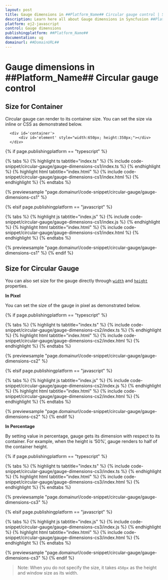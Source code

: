 ```yaml
---
layout: post
title: Gauge dimensions in ##Platform_Name## Circular gauge control | Syncfusion
description: Learn here all about Gauge dimensions in Syncfusion ##Platform_Name## Circular gauge control of Syncfusion Essential JS 2 and more.
platform: ej2-javascript
control: Gauge dimensions 
publishingplatform: ##Platform_Name##
documentation: ug
domainurl: ##DomainURL##
---
```



# Gauge dimensions in ##Platform_Name## Circular gauge control

## Size for Container

Circular gauge can render to its container size. You can set the size via inline or CSS as demonstrated below.

  ```
    <div id='container'>
        <div id='element' style="width:650px; height:350px;"></div>
    </div>
  ```

{% if page.publishingplatform == "typescript" %}

 {% tabs %}
{% highlight ts tabtitle="index.ts" %}
{% include code-snippet/circular-gauge/gauge-dimensions-cs1/index.ts %}
{% endhighlight %}
{% highlight html tabtitle="index.html" %}
{% include code-snippet/circular-gauge/gauge-dimensions-cs1/index.html %}
{% endhighlight %}
{% endtabs %}
        
{% previewsample "page.domainurl/code-snippet/circular-gauge/gauge-dimensions-cs1" %}

{% elsif page.publishingplatform == "javascript" %}

{% tabs %}
{% highlight js tabtitle="index.js" %}
{% include code-snippet/circular-gauge/gauge-dimensions-cs1/index.js %}
{% endhighlight %}
{% highlight html tabtitle="index.html" %}
{% include code-snippet/circular-gauge/gauge-dimensions-cs1/index.html %}
{% endhighlight %}
{% endtabs %}

{% previewsample "page.domainurl/code-snippet/circular-gauge/gauge-dimensions-cs1" %}
{% endif %}

## Size for Circular Gauge

You can also set size for the gauge directly through [`width`](../api/circular-gauge/#width-string) and [`height`](../api/circular-gauge/#height-string) properties.

**In Pixel**

You can set the size of the gauge in pixel as demonstrated below.

{% if page.publishingplatform == "typescript" %}

 {% tabs %}
{% highlight ts tabtitle="index.ts" %}
{% include code-snippet/circular-gauge/gauge-dimensions-cs2/index.ts %}
{% endhighlight %}
{% highlight html tabtitle="index.html" %}
{% include code-snippet/circular-gauge/gauge-dimensions-cs2/index.html %}
{% endhighlight %}
{% endtabs %}
        
{% previewsample "page.domainurl/code-snippet/circular-gauge/gauge-dimensions-cs2" %}

{% elsif page.publishingplatform == "javascript" %}

{% tabs %}
{% highlight js tabtitle="index.js" %}
{% include code-snippet/circular-gauge/gauge-dimensions-cs2/index.js %}
{% endhighlight %}
{% highlight html tabtitle="index.html" %}
{% include code-snippet/circular-gauge/gauge-dimensions-cs2/index.html %}
{% endhighlight %}
{% endtabs %}

{% previewsample "page.domainurl/code-snippet/circular-gauge/gauge-dimensions-cs2" %}
{% endif %}

**In Percentage**

By setting value in percentage, gauge gets its dimension with respect to its container. For example, when the height is ‘50%’, gauge renders to half of the container height.

{% if page.publishingplatform == "typescript" %}

 {% tabs %}
{% highlight ts tabtitle="index.ts" %}
{% include code-snippet/circular-gauge/gauge-dimensions-cs3/index.ts %}
{% endhighlight %}
{% highlight html tabtitle="index.html" %}
{% include code-snippet/circular-gauge/gauge-dimensions-cs3/index.html %}
{% endhighlight %}
{% endtabs %}
        
{% previewsample "page.domainurl/code-snippet/circular-gauge/gauge-dimensions-cs3" %}

{% elsif page.publishingplatform == "javascript" %}

{% tabs %}
{% highlight js tabtitle="index.js" %}
{% include code-snippet/circular-gauge/gauge-dimensions-cs3/index.js %}
{% endhighlight %}
{% highlight html tabtitle="index.html" %}
{% include code-snippet/circular-gauge/gauge-dimensions-cs3/index.html %}
{% endhighlight %}
{% endtabs %}

{% previewsample "page.domainurl/code-snippet/circular-gauge/gauge-dimensions-cs3" %}
{% endif %}

>Note: When you do not specify the size, it takes `450px` as the height and window size as its width.